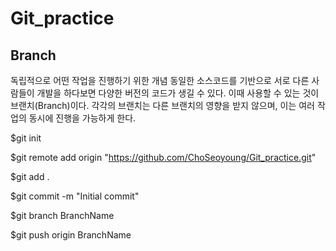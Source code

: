 # Git_practice

## Branch
독립적으로 어떤 작업을 진행하기 위한 개념
동일한 소스코드를 기반으로 서로 다른 사람들이 개발을 하다보면 다양한 버전의 코드가 생길 수 있다. 이때 사용할 수 있는 것이 브랜치(Branch)이다.
각각의 브랜치는 다른 브랜치의 영향을 받지 않으며, 이는 여러 작업의 동시에 진행을 가능하게 한다.

$git init

$git remote add origin "https://github.com/ChoSeoyoung/Git_practice.git"

$git add . 

$git commit -m "Initial commit"

$git branch BranchName
  
$git push origin BranchName
